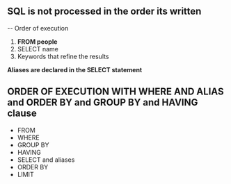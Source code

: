 ## SQL is not processed in the order its written

-- Order of execution

1. **FROM people**
2. SELECT name
3. Keywords that refine the results

**Aliases are declared in the SELECT statement**

## ORDER OF EXECUTION WITH WHERE AND ALIAS and ORDER BY and GROUP BY and HAVING clause

- FROM
- WHERE
- GROUP BY
- HAVING
- SELECT and aliases
- ORDER BY
- LIMIT
